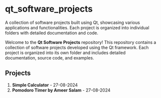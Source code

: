 # qt_software_projects
A collection of software projects built using Qt, showcasing various applications and functionalities. Each project is organized into individual folders with detailed documentation and code.

Welcome to the **Qt Software Projects** repository! This repository contains a collection of software projects developed using the Qt framework. Each project is organized into its own folder and includes detailed documentation, source code, and examples.

## Projects
1. **Simple Calculator** - 27-08-2024
2. **Pomodoro Timer by Ameer Salam** - 27-08-2024
